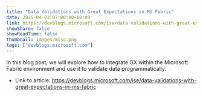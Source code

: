 ```yaml
---
title: "Data Validations with Great Expectations in MS Fabric"
date: 2025-04-03T07:00:00+00:00
link: https://devblogs.microsoft.com/ise/data-validations-with-great-expectations-in-ms-fabric
showShare: false
showReadTime: false
thumbnail: images/misc.png
tags: ["devblogs.microsoft.com"]
---
```

In this blog post, we will explore how to integrate GX within the Microsoft Fabric environment and use it to validate data programmatically.

- Link to article: https://devblogs.microsoft.com/ise/data-validations-with-great-expectations-in-ms-fabric